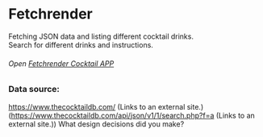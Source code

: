 # Fetchrender

Fetching JSON data and listing different cocktail drinks.<br>
Search for different drinks and instructions.<br>
###### Open <a href="https://eliheuman.github.io/fetchrender/">Fetchrender Cocktail APP<a>
### Data source:
https://www.thecocktaildb.com/ (Links to an external site.) (https://www.thecocktaildb.com/api/json/v1/1/search.php?f=a (Links to an external site.))
What design decisions did you make? 
